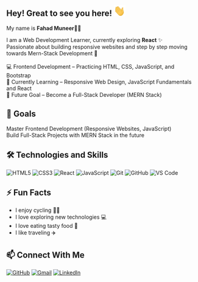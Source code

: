 ## Hey! Great to see you here! <img src="https://raw.githubusercontent.com/ABSphreak/ABSphreak/master/gifs/Hi.gif" width="30px">
My name is **Fahad Muneer**🧑‍💻 

I am a Web Development Learner, currently exploring **React** ✨  
Passionate about building responsive websites and step by step moving towards Mern-Stack Development 🚀  
<br>
💻  Frontend Development – Practicing HTML, CSS, JavaScript, and Bootstrap  
🌱  Currently Learning – Responsive Web Design, JavaScript Fundamentals and React <br>
🎯  Future Goal – Become a Full-Stack Developer (MERN Stack)  

## 🎯 Goals  
Master Frontend Development (Responsive Websites, JavaScript)  
Build Full-Stack Projects with MERN Stack in the future  

## 🛠 Technologies and Skills
![HTML5](https://img.shields.io/badge/HTML5-orange?style=for-the-badge&logo=html5&logoColor=white)
![CSS3](https://img.shields.io/badge/CSS3-blue?style=for-the-badge&logo=css3&logoColor=white)
![React](https://img.shields.io/badge/React-61DAFB?style=for-the-badge&logo=react&logoColor=black)
![JavaScript](https://img.shields.io/badge/JavaScript-yellow?style=for-the-badge&logo=javascript&logoColor=black)
![Git](https://img.shields.io/badge/Git-black?style=for-the-badge&logo=git&logoColor=orange)
![GitHub](https://img.shields.io/badge/GitHub-000?style=for-the-badge&logo=github&logoColor=white)
![VS Code](https://img.shields.io/badge/VS%20Code-blue?style=for-the-badge&logo=visual-studio-code&logoColor=white)

## ⚡ Fun Facts  
- I enjoy cycling 🚴‍♂️  
- I love exploring new technologies 💻  
- I love eating tasty food 🍕 
- I like traveling ✈️  

## 📫 Connect With Me  
[![GitHub](https://img.shields.io/badge/GitHub-100000?style=for-the-badge&logo=github&logoColor=white)](https://github.com/Fahad-40)
[![Gmail](https://img.shields.io/badge/Gmail-D14836?style=for-the-badge&logo=gmail&logoColor=white)](mailto:fahad05munir@gmail.com)
[![LinkedIn](https://img.shields.io/badge/LinkedIn-0077B5?style=for-the-badge&logo=linkedin&logoColor=white)](www.linkedin.com/in/fahad-muneer40)








<!--
**Fahad-40/Fahad-40** is a ✨ _special_ ✨ repository because its `README.md` (this file) appears on your GitHub profile.

Here are some ideas to get you started:

- 🔭 I’m currently working on ...
- 🌱 I’m currently learning ...
- 👯 I’m looking to collaborate on ...
- 🤔 I’m looking for help with ...
- 💬 Ask me about ...
- 📫 How to reach me: ...
- 😄 Pronouns: ...
- ⚡ Fun fact: ...
-->

